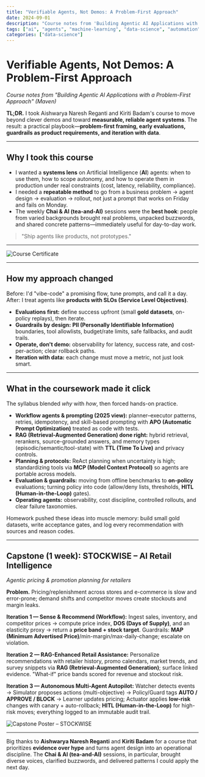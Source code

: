 ```yaml
---
title: "Verifiable Agents, Not Demos: A Problem-First Approach"
date: 2024-09-01
description: "Course notes from 'Building Agentic AI Applications with a Problem-First Approach' - moving beyond clever demos toward measurable, reliable agent systems with practical playbooks for problem-first framing, early evaluations, guardrails as product requirements, and iteration with data."
tags: ["ai", "agents", "machine-learning", "data-science", "automation", "llm", "llms", "analytics"]
categories: ["data-science"]
---
```


# Verifiable Agents, Not Demos: A Problem-First Approach

*Course notes from "Building Agentic AI Applications with a Problem-First Approach" (Maven)*

**TL;DR.** I took Aishwarya Naresh Reganti and Kiriti Badam's course to move beyond clever demos and toward **measurable, reliable agent systems**. The result: a practical playbook—**problem-first framing, early evaluations, guardrails as product requirements, and iteration with data**.

---

## Why I took this course

* I wanted a **systems lens** on Artificial Intelligence (**AI**) agents: when to use them, how to scope autonomy, and how to operate them in production under real constraints (cost, latency, reliability, compliance).
* I needed a **repeatable method** to go from a business problem → agent design → evaluation → rollout, not just a prompt that works on Friday and fails on Monday.
* The weekly **Chai & AI (tea-and-AI)** sessions were the **best hook**: people from varied backgrounds brought real problems, unpacked buzzwords, and shared concrete patterns—immediately useful for day-to-day work.

> "Ship agents like products, not prototypes."

---

![Course Certificate](/images/posts/verifiable-agents/Building-Agentic-AI-Applications-with-a-Problem-First-Approach-Certificate.jpg "Building Agentic AI Applications – Certificate")

---

## How my approach changed

Before: I'd "vibe-code" a promising flow, tune prompts, and call it a day.
After: I treat agents like **products with SLOs (Service Level Objectives)**.

* **Evaluations first:** define success upfront (small **gold datasets**, on-policy replays), then iterate.
* **Guardrails by design:** **PII (Personally Identifiable Information)** boundaries, tool allowlists, budget/rate limits, safe fallbacks, and audit trails.
* **Operate, don't demo:** observability for latency, success rate, and cost-per-action; clear rollback paths.
* **Iteration with data:** each change must move a metric, not just look smart.

---

## What in the coursework made it click

The syllabus blended *why* with *how*, then forced hands-on practice.

* **Workflow agents & prompting (2025 view):** planner–executor patterns, retries, idempotency, and skill-based prompting with **APO (Automatic Prompt Optimization)** treated as code with tests.
* **RAG (Retrieval-Augmented Generation) done right:** hybrid retrieval, rerankers, source-grounded answers, and memory types (episodic/semantic/tool-state) with **TTL (Time To Live)** and privacy controls.
* **Planning & protocols:** ReAct planning when uncertainty is high; standardizing tools via **MCP (Model Context Protocol)** so agents are portable across models.
* **Evaluation & guardrails:** moving from offline benchmarks to **on-policy** evaluations; turning policy into code (allow/deny lists, thresholds, **HITL (Human-in-the-Loop)** gates).
* **Operating agents:** observability, cost discipline, controlled rollouts, and clear failure taxonomies.

Homework pushed these ideas into muscle memory: build small gold datasets, write acceptance gates, and log every recommendation with sources and reason codes.

---

## Capstone (1 week): **STOCKWISE – AI Retail Intelligence**

*Agentic pricing & promotion planning for retailers*

**Problem.** Pricing/replenishment across stores and e-commerce is slow and error-prone; demand shifts and competitor moves create stockouts and margin leaks.

**Iteration 1 — Sense & Recommend (Workflow):**
Ingest sales, inventory, and competitor prices → compute price index, **DOS (Days of Supply)**, and an elasticity proxy → return a **price band + stock target**. Guardrails: **MAP (Minimum Advertised Price)**/min-margin/max-daily-change; escalate on violation.

**Iteration 2 — RAG-Enhanced Retail Assistance:**
Personalize recommendations with retailer history, promo calendars, market trends, and survey snippets via **RAG (Retrieval-Augmented Generation)**; surface linked evidence. "What-if" price bands scored for revenue and stockout risk.

**Iteration 3 — Autonomous Multi-Agent Autopilot:**
Watcher detects events → Simulator proposes actions (multi-objective) → Policy/Guard tags **AUTO / APPROVE / BLOCK** → Learner updates pricing; Actuator applies **low-risk** changes with canary + auto-rollback; **HITL (Human-in-the-Loop)** for high-risk moves; everything logged to an immutable audit trail.

![Capstone Poster – STOCKWISE](/images/posts/verifiable-agents/Stockwise%20agentic%20AI.png "Agentic pricing & promotion planning poster")

---

Big thanks to **Aishwarya Naresh Reganti** and **Kiriti Badam** for a course that prioritizes **evidence over hype** and turns agent design into an operational discipline. The **Chai & AI (tea-and-AI)** sessions, in particular, brought diverse voices, clarified buzzwords, and delivered patterns I could apply the next day. 